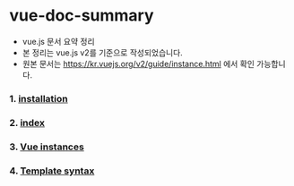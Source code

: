 # vue-doc-summary
- vue.js 문서 요약 정리
- 본 정리는 vue.js v2를 기준으로 작성되었습니다.
- 원본 문서는 https://kr.vuejs.org/v2/guide/instance.html 에서 확인 가능합니다.
### 1. [installation](https://github.com/gh-shin/vue-doc-summary/blob/master/01_installation.md)
### 2. [index](https://github.com/gh-shin/vue-doc-summary/blob/master/02_index.md)
### 3. [Vue instances](https://github.com/gh-shin/vue-doc-summary/blob/master/03_instances.md)
### 4. [Template syntax](https://github.com/gh-shin/vue-doc-summary/blob/master/04_template_syntax.md)
